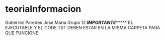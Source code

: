 # teoriaInformacion
Gutierrez Paredes Jose Maria
Grupo 12
***************IMPORTANTE********************
EL EJECUTABLE Y EL CODE.TXT DEBEN ESTAR EN LA MISMA CARPETA PARA QUE FUNCIONE
